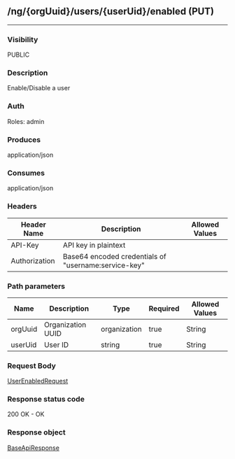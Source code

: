 ## /ng/{orgUuid}/users/{userUid}/enabled (PUT)
---
### Visibility
PUBLIC
### Description
Enable/Disable a user
### Auth
Roles: admin
### Produces
application/json
### Consumes
application/json
### Headers
| Header Name | Description | Allowed Values |
| ----------- | ----------- | ----------- |
| API-Key | API key in plaintext |  |
| Authorization | Base64 encoded credentials of &quot;username:service-key&quot; |  |
### Path parameters
| Name | Description | Type | Required | Allowed Values |
| ----------- | ----------- | ----------- | ----------- | ----------- |
| orgUuid | Organization UUID | organization | true | String |
| userUid | User ID | string | true | String |
### Request Body
[UserEnabledRequest](<../../objects/UserEnabledRequest.md>)
### Response status code
200 OK - OK
### Response object
[BaseApiResponse](<../../objects/BaseApiResponse.md>)
